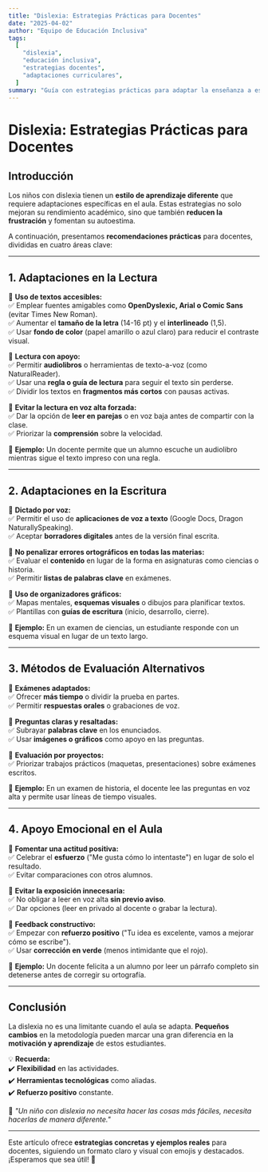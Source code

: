```yaml
---
title: "Dislexia: Estrategias Prácticas para Docentes"
date: "2025-04-02"
author: "Equipo de Educación Inclusiva"
tags:
  [
    "dislexia",
    "educación inclusiva",
    "estrategias docentes",
    "adaptaciones curriculares",
  ]
summary: "Guía con estrategias prácticas para adaptar la enseñanza a estudiantes con dislexia. Incluye estrategias de lectura, escritura, evaluación y apoyo emocional."
---
```


# **Dislexia: Estrategias Prácticas para Docentes**

## **Introducción**

Los niños con dislexia tienen un **estilo de aprendizaje diferente** que requiere adaptaciones específicas en el aula. Estas estrategias no solo mejoran su rendimiento académico, sino que también **reducen la frustración** y fomentan su autoestima.

A continuación, presentamos **recomendaciones prácticas** para docentes, divididas en cuatro áreas clave:

---

## **1️. Adaptaciones en la Lectura**

📌 **Uso de textos accesibles:**  
✅ Emplear fuentes amigables como **OpenDyslexic, Arial o Comic Sans** (evitar Times New Roman).  
✅ Aumentar el **tamaño de la letra** (14-16 pt) y el **interlineado** (1,5).  
✅ Usar **fondo de color** (papel amarillo o azul claro) para reducir el contraste visual.

📌 **Lectura con apoyo:**  
✅ Permitir **audiolibros** o herramientas de texto-a-voz (como NaturalReader).  
✅ Usar una **regla o guía de lectura** para seguir el texto sin perderse.  
✅ Dividir los textos en **fragmentos más cortos** con pausas activas.

📌 **Evitar la lectura en voz alta forzada:**  
✅ Dar la opción de **leer en parejas** o en voz baja antes de compartir con la clase.  
✅ Priorizar la **comprensión** sobre la velocidad.

🔹 **Ejemplo:** Un docente permite que un alumno escuche un audiolibro mientras sigue el texto impreso con una regla.

---

## **2️. Adaptaciones en la Escritura**

📌 **Dictado por voz:**  
✅ Permitir el uso de **aplicaciones de voz a texto** (Google Docs, Dragon NaturallySpeaking).  
✅ Aceptar **borradores digitales** antes de la versión final escrita.

📌 **No penalizar errores ortográficos en todas las materias:**  
✅ Evaluar el **contenido** en lugar de la forma en asignaturas como ciencias o historia.  
✅ Permitir **listas de palabras clave** en exámenes.

📌 **Uso de organizadores gráficos:**  
✅ Mapas mentales, **esquemas visuales** o dibujos para planificar textos.  
✅ Plantillas con **guías de escritura** (inicio, desarrollo, cierre).

🔹 **Ejemplo:** En un examen de ciencias, un estudiante responde con un esquema visual en lugar de un texto largo.

---

## **3️. Métodos de Evaluación Alternativos**

📌 **Exámenes adaptados:**  
✅ Ofrecer **más tiempo** o dividir la prueba en partes.  
✅ Permitir **respuestas orales** o grabaciones de voz.

📌 **Preguntas claras y resaltadas:**  
✅ Subrayar **palabras clave** en los enunciados.  
✅ Usar **imágenes o gráficos** como apoyo en las preguntas.

📌 **Evaluación por proyectos:**  
✅ Priorizar trabajos prácticos (maquetas, presentaciones) sobre exámenes escritos.

🔹 **Ejemplo:** En un examen de historia, el docente lee las preguntas en voz alta y permite usar líneas de tiempo visuales.

---

## **4️. Apoyo Emocional en el Aula**

📌 **Fomentar una actitud positiva:**  
✅ Celebrar el **esfuerzo** ("Me gusta cómo lo intentaste") en lugar de solo el resultado.  
✅ Evitar comparaciones con otros alumnos.

📌 **Evitar la exposición innecesaria:**  
✅ No obligar a leer en voz alta **sin previo aviso**.  
✅ Dar opciones (leer en privado al docente o grabar la lectura).

📌 **Feedback constructivo:**  
✅ Empezar con **refuerzo positivo** ("Tu idea es excelente, vamos a mejorar cómo se escribe").  
✅ Usar **corrección en verde** (menos intimidante que el rojo).

🔹 **Ejemplo:** Un docente felicita a un alumno por leer un párrafo completo sin detenerse antes de corregir su ortografía.

---

## **Conclusión**

La dislexia no es una limitante cuando el aula se adapta. **Pequeños cambios** en la metodología pueden marcar una gran diferencia en la **motivación y aprendizaje** de estos estudiantes.

💡 **Recuerda:**  
✔️ **Flexibilidad** en las actividades.  
✔️ **Herramientas tecnológicas** como aliadas.  
✔️ **Refuerzo positivo** constante.

📢 _"Un niño con dislexia no necesita hacer las cosas más fáciles, necesita hacerlas de manera diferente."_

---

Este artículo ofrece **estrategias concretas y ejemplos reales** para docentes, siguiendo un formato claro y visual con emojis y destacados. ¡Esperamos que sea útil! 🚀
